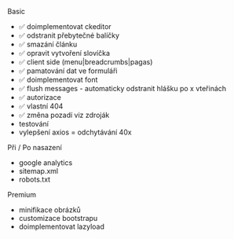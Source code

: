Basic
 - ✅ doimplementovat ckeditor
 - ✅ odstranit přebytečné balíčky
 - ✅ smazání článku
 - ✅ opravit vytvoření slovíčka
 - ✅ client side (menu|breadcrumbs|pagas)
 - ✅ pamatování dat ve formuláři
 - ✅ doimplementovat font
 - ✅ flush messages - automaticky odstranit hlášku po x vteřinách
 - ✅ autorizace
 - ✅ vlastní 404
 - ✅ změna pozadí viz zdroják
 - testování
 - vylepšení axios = odchytávání 40x

Při / Po nasazení
 - google analytics
 - sitemap.xml
 - robots.txt 

 Premium
 - minifikace obrázků
 - customizace bootstrapu
 - doimplementovat lazyload